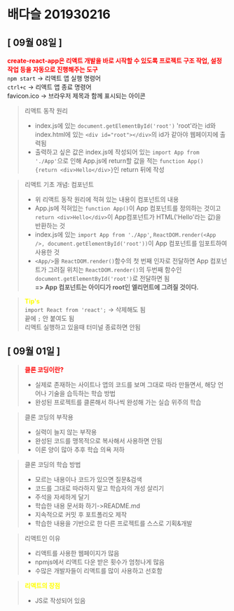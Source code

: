 # 배다슬 201930216

## [ 09월 08일 ]<br>
<span style="color:red"><b>create-react-app은 리액트 개발을 바로 시작할 수 있도록 프로젝트 구조 작업, 설정 작업 등을 자동으로 진행해주는 도구</b></span><br>
`npm start` -> 리액트 앱 실행 명령어<br>
`ctrl+c` -> 리액트 앱 종료 명령어<br>
favicon.ico -> 브라우저 제목과 함께 표시되는 아이콘<br>
> 리액트 동작 원리<br>
>* index.js에 있는 `document.getElementById('root')` 'root'라는 id와 index.html에 있는 `<div id="root"></div>`의 id가 같아야 웹페이지에 출력됨<br>
>* 출력하고 싶은 값은 index.js에 작성되어 있는 `import App from './App'`으로 인해 App.js에 return할 값을 적는 `function App() {return <div>Hello</div>}`인 return 뒤에 작성<br>

>리액트 기초 개념: 컴포넌트<br>
>* 위 리액트 동작 원리에 적혀 있는 내용이 컴포넌트의 내용<br>
>* App.js에 적혀있는 `function App()`이 App 컴포넌트를 정의하는 것이고 `return <div>Hello</div>`이 App컴포넌트가 HTML('Hello'라는 값)을 반환하는 것<br>
>* index.js에 있는 `import App from './App'`, `ReactDOM.render(<App />, document.getElementById('root'))`이 App 컴포넌트를 임포트하여 사용한 것<br>
>* `<App/>`을 `ReactDOM.render()`함수의 첫 번째 인자로 전달하면 App 컴포넌트가 그려질 위치는 `ReactDOM.render()`의 두번째 함수인 `document.getElementById('root')`로 전달하면 됨<br>
<b>=> App 컴포넌트는 아이디가 root인 엘리먼트에 그려질 것이다.</b>

><span style="color:yellow"><b>Tip's</b></span><Br>
`import React from 'react';` -> 삭제해도 됨<br>
끝에 `;` 안 붙여도 됨<br>
리액트 실행하고 있을때 터미널 종료하면 안됨<br>

## [ 09월 01일 ]<br>
><span style="color:red"><b>클론 코딩이란?</b><br>
>* 실제로 존재하는 사이트나 앱의 코드를 보며 그대로 따라 만들면서, 해당 언어나 기술을 습득하는 학습 방법
>* 완성된 프로젝트를 클론해서 하나씩 완성해 가는 실습 위주의 학습

>클론 코딩의 부작용<br>
>* 실력이 늘지 않는 부작용
>* 완성된 코드를 맹목적으로 복사해서 사용하면 안됨
>* 이론 양이 많아 추후 학습 의욕 저하

>클론 코딩의 학습 방법<br>
>* 모르는 내용이나 코드가 있으면 질문&검색
>* 코드를 그대로 따라하지 말고 학습자의 개성 살리기
>* 주석을 자세하게 달기
>* 학습한 내용 문서화 하기->README.md
>* 지속적으로 커밋 후 포트폴리오 제작
>* 학습한 내용을 기반으로 한 다른 프로젝트를 스스로 기획&개발

>리액트인 이유<br>
>* 리액트를 사용한 웹페이지가 많음
>* npmjs에서 리액트 다운 받은 횟수가 엄청나게 많음
>* 수많은 개발자들이 리액트를 많이 사용하고 선호함

><span style="color:yellow"><b>리액트의 장점</b><br>
>* JS로 작성되어 있음